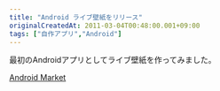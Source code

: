 ```yaml
---
title: "Android ライブ壁紙をリリース"
originalCreatedAt: 2011-03-04T00:48:00.001+09:00
tags: ["自作アプリ","Android"]
---
```

最初のAndroidアプリとしてライブ壁紙を作ってみました。

[Android Market](https://market.android.com/details?id=com.sika524.android.livewallpaper.basicwall)
<!--more-->
